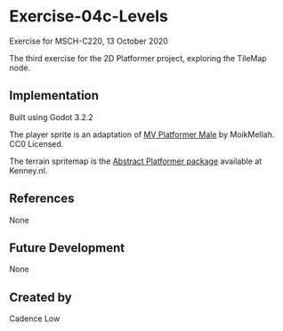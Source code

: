 # Exercise-04c-Levels
Exercise for MSCH-C220, 13 October 2020

The third exercise for the 2D Platformer project, exploring the TileMap node.

## Implementation
Built using Godot 3.2.2

The player sprite is an adaptation of [MV Platformer Male](https://opengameart.org/content/mv-platformer-male-32x64) by MoikMellah. CC0 Licensed.

The terrain spritemap is the [Abstract Platformer package](https://kenney.nl/assets/abstract-platformer) available at Kenney.nl.

## References
None

## Future Development
None

## Created by 
Cadence Low
```
